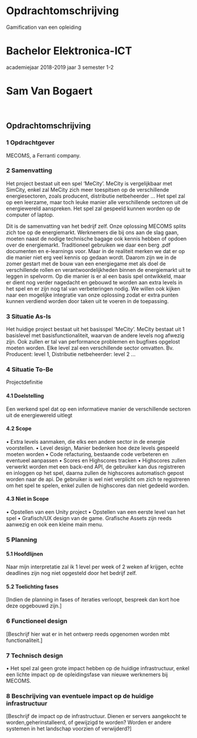 # Opdrachtomschrijving

Gamification van een opleiding

# Bachelor Elektronica-ICT
academiejaar 2018-2019
jaar 3 semester 1-2

 # Sam Van Bogaert
 
## Opdrachtomschrijving

### 1	Opdrachtgever
MECOMS, a Ferranti company.
### 2	Samenvatting
   Het project bestaat uit een spel ‘MeCity’. MeCity is vergelijkbaar met SimCity, enkel zal MeCity zich meer toespitsen op de verschillende energiesectoren, zoals producent, distributie netbeheerder ...
Het spel zal op een leerzame, maar toch leuke manier alle verschillende sectoren uit de energiewereld aanspreken.
Het spel zal gespeeld kunnen worden op de computer of laptop.

Dit is de samenvatting van het bedrijf zelf.
Onze oplossing MECOMS splits zich toe op de energiemarkt. Werknemers die bij ons aan de slag gaan, moeten naast de nodige technische bagage ook kennis hebben of opdoen over de energiemarkt. Traditioneel gebruiken we daar een berg .pdf documenten en e-learnings voor. Maar in de realiteit merken we dat er op die manier niet erg veel kennis op gedaan wordt.
Daarom zijn we in de zomer gestart met de bouw van een energiegame met als doel de verschillende rollen en verantwoordelijkheden binnen de energiemarkt uit te leggen in spelvorm. Op die manier is er al een basis spel ontwikkeld, maar er dient nog verder nagedacht en gebouwd te worden aan extra levels in het spel en er zijn nog tal van verbeteringen nodig. We willen ook kijken naar een mogelijke integratie van onze oplossing zodat er extra punten kunnen verdiend worden door taken uit te voeren in de toepassing.

### 3	Situatie As-Is
Het huidige project bestaat uit het basisspel ‘MeCity’. MeCity bestaat uit 1 basislevel met basisfunctionaliteit, waarvan de andere levels nog afwezig zijn. 
Ook zullen er tal van performance problemen en bugfixes opgelost moeten worden. 
Elke level zal een verschillende sector omvatten. Bv. Producent: level 1, Distributie netbeheerder: level 2 ...

### 4	Situatie To-Be
Projectdefinitie
#### 4.1	Doelstelling
Een werkend spel dat op een informatieve manier de verschillende sectoren uit de energiewereld uitlegt
#### 4.2	Scope
•	Extra levels aanmaken, die elks een andere sector in de energie voorstellen.
•	Level design, Manier bedenken hoe deze levels gespeeld moeten worden
•	Code refacturing, bestaande code verbeteren en eventueel aanpassen
•	Scores en Highscores tracken
•	Highscores zullen verwerkt worden met een back-end API, de gebruiker kan dus registreren en inloggen op het spel, daarna zullen de highscores automatisch gepost worden naar de api.
De gebruiker is wel niet verplicht om zich te registreren om het spel te spelen, enkel zullen de highscores dan niet gedeeld worden.

#### 4.3	Niet in Scope
•	Opstellen van een Unity project
•	Opstellen van een eerste level van het spel
•	Grafisch/UX design van de game. Grafische Assets zijn reeds aanwezig en ook een kleine main menu.
### 5	Planning
#### 5.1	Hoofdlijnen
Naar mijn interpretatie zal ik 1 level per week of 2 weken af krijgen, echte deadlines zijn nog niet opgesteld door het bedrijf zelf.
#### 5.2	Toelichting fases
[Indien de planning in fases of iteraties verloopt, bespreek dan kort hoe deze opgebouwd zijn.]
### 6	Functioneel design
[Beschrijf hier wat er in het ontwerp reeds opgenomen worden mbt functionaliteit.]
### 7	 Technisch design
•	Het spel zal geen grote impact hebben op de huidige infrastructuur, enkel een lichte impact op de opleidingsfase van nieuwe werknemers bij MECOMS.
### 8	Beschrijving van eventuele impact op de huidige infrastructuur
[Beschrijf de impact op de infrastructuur. Dienen er servers aangekocht te worden,geherinstalleerd, of gewijzigd te worden? Worden er andere systemen in het landschap voorzien of verwijderd?]
